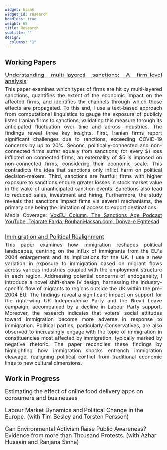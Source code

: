 ```yaml
---
widget: blank
widget_id: research
headless: true
weight: 65
title: Research
subtitle: ""
design:
  columns: "1"
---
```

## Working Papers

<p style="font-size: 18px; text-align: justify; margin-top: 12px; margin-bottom: 5px;">
    <a href="https://javadshamsi.com/uploads/sanctions_shamsi.pdf" style="font-size: 18px; text-align: justify;">
        Understanding multi-layered sanctions: A firm-level analysis
    </a>
</p>
<p style="font-size: 16px; text-align: justify; margin-top: 1px; margin-bottom: 5px;"> This paper examines which types of firms are hit by multi-layered sanctions, quantifies the extent of the economic impact on the affected firms, and identifies the channels through which these effects are propagated. To this end, I use a text-based approach from computational linguistics to gauge the exposure of publicly listed Iranian firms to sanctions, validating this measure through its anticipated fluctuation over time and across industries. The findings reveal three key insights. First, Iranian firms report significant challenges due to sanctions, exceeding COVID-19 concerns by up to 20%. Second, politically-connected and non-connected firms suffer equally from sanctions; for every $1 loss inflicted on connected firms, an externality of $5 is imposed on non-connected firms, considering their economic scale. This contradicts the idea that sanctions only inflict harm on political decision-makers. Third, sanctions are hurtful; firms with higher exposure to sanctions endure greater losses in stock market value in the wake of unanticipated sanction events. Sanctions also lead to reduced sales, investment and hiring. Furthermore, the study reveals that sanctions impact firms via several mechanisms, the primary one being the limitation of access to export destinations.</p>

<p style="font-size: 16px; text-align: justify;margin-top: 1px; margin-bottom: 5px;"> Media Coverage: <a href="https://cepr.org/voxeu/columns/unravelling-complexities-sanctions";"> VoxEU Column</a>,<a href="https://www.thesanctionsage.com/p/episode-4-javad-shamsi";"> The Sanctions Age Podcast</a><a href="https://www.youtube.com/watch?v=YFoPhodCq_E";"> YouTube</a>,<a href="https://www.tejaratefarda.com/fa/tiny/news-45767";"> Tejarate Farda</a>,<a href="https://www.rouhanihassan.com/Fa/News/104507";"> RouhaniHassan.com</a>,<a href="https://donya-e-eqtesad.com/fa/tiny/news-4049379";"> Donya-e Eghtesad</a></p>

<p style="font-size: 18px; text-align: justify; margin-top: 30px; margin-bottom: 5px;">
    <a href="https://www.javadshamsi.com/uploads/immigration_shamsi.pdf" style="font-size: 18px; text-align: justify;">
        Immigration and Political Realignment
    </a>
</p>
<p style="font-size: 16px; text-align: justify; margin-top: 1px; margin-bottom: 5px;"> This paper examines how immigration reshapes political landscapes, centring on the influx of immigrants from the EU's 2004 enlargement and its implications for the UK. I use a new variation in exposure to immigration based on migrant flows across various industries coupled with the employment structure in each region. Addressing potential concerns of endogeneity, I introduce a novel shift-share IV design, harnessing the industry-specific flow of migrants to regions outside the UK within the pre-2004 EU. The findings reveal a significant impact on support for the right-wing UK Independence Party and the Brexit Leave campaign, accompanied by a decline in Labour Party support. Moreover, the research indicates that voters' social attitudes toward immigration become more adverse in response to immigration. Political parties, particularly Conservatives, are also observed to increasingly engage with the topic of immigration in constituencies most affected by immigration, typically marked by negative rhetoric. The paper reconciles these findings by highlighting how immigration shocks entrench immigration cleavage, realigning political conflict from traditional economic lines to new cultural dimensions.</p>

## Work in Progress

<p style="font-size: 18px;"> Estimating the effect of online food delivery apps on consumers and businesses</p>

<p style="font-size: 18px;"> Labour Market Dynamics and Political Change in the Europe. (with Tim Besley and Torsten Persson)</p>

<p style="font-size: 18px;"> Can Environmental Activism Raise Public Awareness? Evidence from more than Thousand Protests. (with Azhar Hussain and Ranjana Sinha)</p>